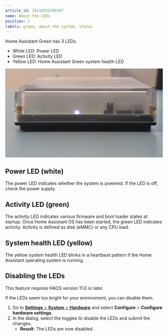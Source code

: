 ```yaml
---
article_id: 25210352599197
name: About the LEDs
position: 2
labels: green, about the system, status
---
```


Home Assistant Green has 3 LEDs.

- White LED: Power LED
- Green LED: Activity LED
- Yellow LED: Home Assistant Green system health LED

![Clip showing the 3 LEDS on Home Assistant Green](/static/img/green/green_yellow_led_heartbeat.webp)

## Power LED (white)

The power LED indicates whether the system is powered. If the LED is off, check the power supply.

## Activity LED (green)

The activity LED indicates various firmware and boot loader states at startup. Once Home Assistant OS has been started, the green LED indicates activity. Activity is defined as disk (eMMC) or any CPU load.

## System health LED (yellow)

The yellow system health LED blinks in a heartbeat pattern if the Home Assistant operating system is running.

## Disabling the LEDs

This feature requires HAOS version 11.0 or later.

If the LEDs seem too bright for your environment, you can disable them.

1. Go to [**Settings** > **System** > **Hardware**](https://my.home-assistant.io/redirect/hardware/) and select **Configure** > **Configure hardware settings**.
2. In the dialog, select the toggles to disable the LEDs and submit the changes.
    - **Result**: The LEDs are now disabled.
